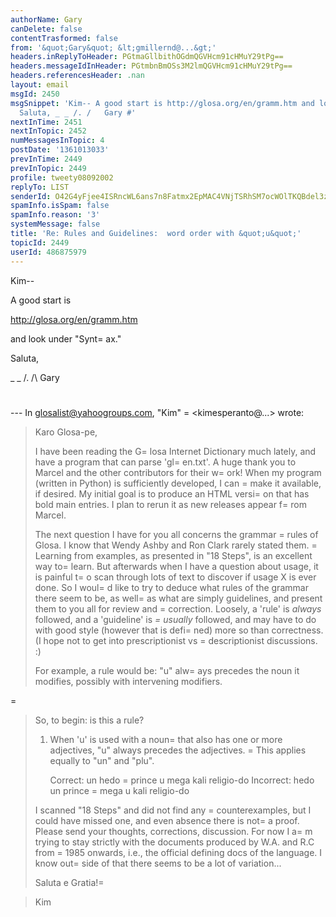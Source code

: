 ```yaml
---
authorName: Gary
canDelete: false
contentTrasformed: false
from: '&quot;Gary&quot; &lt;gmillernd@...&gt;'
headers.inReplyToHeader: PGtmaGllbithOGdmQGVHcm91cHMuY29tPg==
headers.messageIdInHeader: PGtmbnBmOSs3M2lmQGVHcm91cHMuY29tPg==
headers.referencesHeader: .nan
layout: email
msgId: 2450
msgSnippet: 'Kim-- A good start is http://glosa.org/en/gramm.htm and look under Syntax.
  Saluta, _ _ /. /   Gary #'
nextInTime: 2451
nextInTopic: 2452
numMessagesInTopic: 4
postDate: '1361013033'
prevInTime: 2449
prevInTopic: 2449
profile: tweety08092002
replyTo: LIST
senderId: O42G4yFjee4ISRncWL6ans7n8Fatmx2EpMAC4VNjTSRhSM7ocWOlTKQBdel3zx_b_rd5zQfoOKHH0QBO4Xz-Whc2kw
spamInfo.isSpam: false
spamInfo.reason: '3'
systemMessage: false
title: 'Re: Rules and Guidelines:  word order with &quot;u&quot;'
topicId: 2449
userId: 486875979
---
```


Kim--

A good start is

http://glosa.org/en/gramm.htm

and look under "Synt=
ax."

Saluta,

_ _
/.
/\   Gary
#

--- In glosalist@yahoogroups.com, "Kim" =
<kimesperanto@...> wrote:
>
> Karo Glosa-pe,
> 
> I have been reading the G=
losa Internet Dictionary much lately, and have a program that can parse 'gl=
en.txt'.  A huge thank you to Marcel and the other contributors for their w=
ork!  When my program (written in Python) is sufficiently developed, I can =
make it available, if desired.  My initial goal is to produce an HTML versi=
on that has bold main entries.  I plan to rerun it as new releases appear f=
rom Marcel.
> 
> The next question I have for you all concerns the grammar =
rules of Glosa.  I know that Wendy Ashby and Ron Clark rarely stated them. =
 Learning from examples, as presented in "18 Steps", is an excellent way to=
 learn.  But afterwards when I have a question about usage, it is painful t=
o scan through lots of text to discover if usage X is ever done.  So I woul=
d like to try to deduce what rules of the grammar there seem to be, as well=
 as what are simply guidelines, and present them to you all for review and =
correction.  Loosely, a 'rule' is *always* followed, and a 'guideline' is *=
usually* followed, and may have to do with good style (however that is defi=
ned) more so than correctness.  (I hope not to get into prescriptionist vs =
descriptionist discussions. :)
> 
> For example, a rule would be:   "u" alw=
ays precedes the noun it modifies, possibly with intervening modifiers.
> 
=
> 
> So, to begin:  is this a rule?
> 
>    1. When 'u' is used with a noun=
 that also has one or more adjectives, "u" always precedes the adjectives. =
 This applies equally to "un" and "plu".
> 
>          Correct:    un hedo =
prince       u mega kali religio-do
>          Incorrect:  hedo un prince  =
     mega u kali religio-do
> 
> I scanned "18 Steps" and did not find any =
counterexamples, but I could have missed one, and even absence there is not=
 a proof.  Please send your thoughts, corrections, discussion.  For now I a=
m trying to stay strictly with the documents produced by W.A. and R.C from =
1985 onwards, i.e., the official defining docs of the language.  I know out=
side of that there seems to be a lot of variation... 
> 
> Saluta e Gratia!=

> Kim
>



